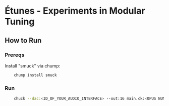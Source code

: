 # Étunes - Experiments in Modular Tuning

## How to Run

### Prereqs

Install "smuck" via chump:

```bash
    chump install smuck
```

### Run

```bash
    chuck --dac:<ID_OF_YOUR_AUDIO_INTERFACE> --out:16 main.ck:<OPUS NUMBER>
```
